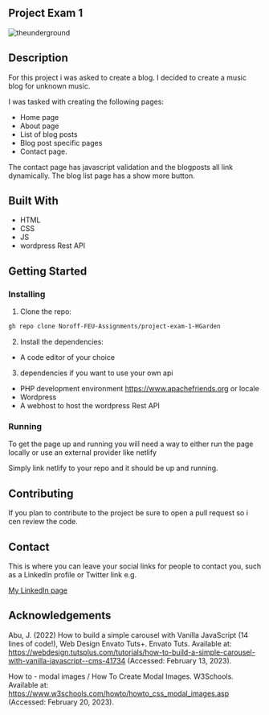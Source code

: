 ## Project Exam 1

![theunderground](https://user-images.githubusercontent.com/101638949/223497711-d29f5485-2db0-486d-b163-534637804019.png)


## Description

For this project i was asked to create a blog. I decided to create a music blog for unknown music. 

I was tasked with creating the following pages: 

-	Home page
-	About page
-	List of blog posts
-	Blog post specific pages
-	Contact page.

The contact page has javascript validation and the blogposts all link dynamically. The blog list page has a show more button. 


## Built With

- HTML
- CSS
- JS
- wordpress Rest API 

## Getting Started

### Installing

1. Clone the repo:

```bash
gh repo clone Noroff-FEU-Assignments/project-exam-1-HGarden
```

2. Install the dependencies:

- A code editor of your choice

3. dependencies if you want to use your own api
- PHP development environment https://www.apachefriends.org or locale
- Wordpress 
- A webhost to host the wordpress Rest API


### Running

To get the page up and running you will need a way to either run the page locally or use an external provider like netlify

Simply link netlify to your repo and it should be up and running.

## Contributing
If you plan to contribute to the project be sure to open a pull request so i cen review the code.

## Contact

This is where you can leave your social links for people to contact you, such as a LinkedIn profile or Twitter link e.g.

[My LinkedIn page](https://www.linkedin.com/in/marius-hagen-b997a5234/)

## Acknowledgements

Abu, J. (2022) How to build a simple carousel with Vanilla JavaScript (14 lines of code!), Web Design Envato Tuts+. Envato Tuts. Available at: https://webdesign.tutsplus.com/tutorials/how-to-build-a-simple-carousel-with-vanilla-javascript--cms-41734 (Accessed: February 13, 2023). 

How to - modal images / How To Create Modal Images. W3Schools. Available at: https://www.w3schools.com/howto/howto_css_modal_images.asp (Accessed: February 20, 2023). 
